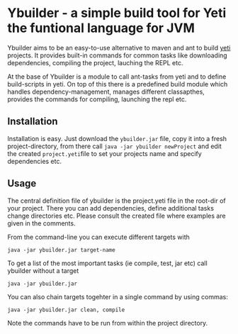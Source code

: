 Ybuilder - a simple build tool for Yeti the funtional language for JVM
==========================================================

Ybuilder aims to be an easy-to-use alternative to maven and ant to build 
[yeti](http://mth.github.com/yeti/) projects. It provides built-in commands for 
common tasks like downloading dependencies, compiling the project, lauching the
REPL etc.

At the base of Ybuilder is a module to call ant-tasks from yeti and to define
build-scripts in yeti. On top of this there is a predefined build module which
handles dependency-management, manages different classapthes,
provides the commands for compiling, launching the repl etc.   
 
## Installation

Installation is easy. Just download the `ybuilder.jar` file, copy it into 
a fresh project-directory, from there call `java -jar ybuilder newProject` and
edit the created `project.yeti`file to set your projects name and specify 
dependencies etc.

## Usage

The central definition file of ybuilder is the project.yeti file in the
root-dir of your project. There you can add dependencies, define additional tasks
change directories etc. Please consult the created file where examples are given
in the comments.

From the command-line you can execute different targets with

    java -jar ybuilder.jar target-name

To get a list of the most important tasks (ie compile, test, jar etc) call 
ybuilder without a target

    java -jar ybuilder.jar

You can also chain targets togehter in a single command by using commas:

    java -jar ybuilder.jar clean, compile
    
Note the commands have to be run from within the project directory.

    
